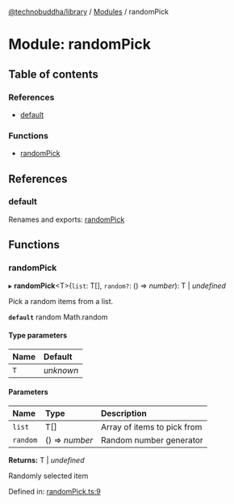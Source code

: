 [@technobuddha/library](../../README.md) / [Modules](../Modules.md) / randomPick

# Module: randomPick

## Table of contents

### References

- [default](randompick.md#default)

### Functions

- [randomPick](randompick.md#randompick)

## References

### default

Renames and exports: [randomPick](randompick.md#randompick)

## Functions

### randomPick

▸ **randomPick**<T\>(`list`: T[], `random?`: () => *number*): T \| *undefined*

Pick a random items from a list.

**`default`** random  Math.random

#### Type parameters

| Name | Default |
| :------ | :------ |
| `T` | *unknown* |

#### Parameters

| Name | Type | Description |
| :------ | :------ | :------ |
| `list` | T[] | Array of items to pick from |
| `random` | () => *number* | Random number generator |

**Returns:** T \| *undefined*

Randomly selected item

Defined in: [randomPick.ts:9](../../src/randomPick.ts#L9)
